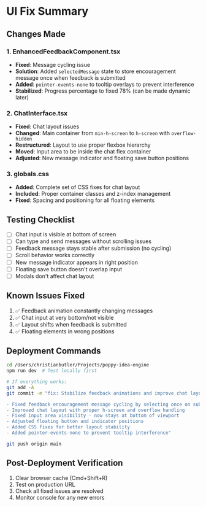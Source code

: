 # UI Fix Summary

## Changes Made

### 1. EnhancedFeedbackComponent.tsx
- **Fixed**: Message cycling issue
- **Solution**: Added `selectedMessage` state to store encouragement message once when feedback is submitted
- **Added**: `pointer-events-none` to tooltip overlays to prevent interference
- **Stabilized**: Progress percentage to fixed 78% (can be made dynamic later)

### 2. ChatInterface.tsx  
- **Fixed**: Chat layout issues
- **Changed**: Main container from `min-h-screen` to `h-screen` with `overflow-hidden`
- **Restructured**: Layout to use proper flexbox hierarchy
- **Moved**: Input area to be inside the chat flex container
- **Adjusted**: New message indicator and floating save button positions

### 3. globals.css
- **Added**: Complete set of CSS fixes for chat layout
- **Included**: Proper container classes and z-index management
- **Fixed**: Spacing and positioning for all floating elements

## Testing Checklist

- [ ] Chat input is visible at bottom of screen
- [ ] Can type and send messages without scrolling issues
- [ ] Feedback message stays stable after submission (no cycling)
- [ ] Scroll behavior works correctly
- [ ] New message indicator appears in right position
- [ ] Floating save button doesn't overlap input
- [ ] Modals don't affect chat layout

## Known Issues Fixed

1. ✅ Feedback animation constantly changing messages
2. ✅ Chat input at very bottom/not visible
3. ✅ Layout shifts when feedback is submitted
4. ✅ Floating elements in wrong positions

## Deployment Commands

```bash
cd /Users/christianbutler/Projects/poppy-idea-engine
npm run dev  # Test locally first

# If everything works:
git add -A
git commit -m "fix: Stabilize feedback animations and improve chat layout

- Fixed feedback encouragement message cycling by selecting once on submission
- Improved chat layout with proper h-screen and overflow handling  
- Fixed input area visibility - now stays at bottom of viewport
- Adjusted floating button and indicator positions
- Added CSS fixes for better layout stability
- Added pointer-events-none to prevent tooltip interference"

git push origin main
```

## Post-Deployment Verification

1. Clear browser cache (Cmd+Shift+R)
2. Test on production URL
3. Check all fixed issues are resolved
4. Monitor console for any new errors
